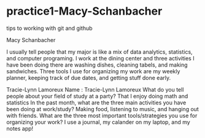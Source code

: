# practice1-Macy-Schanbacher
tips to working with git and github

Macy Schanbacher

I usually tell people that my major is like a mix of data analytics, statistics, and computer programing.
I work at the dining center and three activities I have been doing there are washing dishes, cleaning tabels, and making sandwiches.
Three tools I use for organizing my work are my weekly planner, keeping track of due dates, and getting stuff done early.


Tracie-Lynn Lamoreux
Name : Tracie-Lynn Lamoreux
What do you tell people about your field of study at a party? That I enjoy doing math and statistics In the past month, 
what are the three main activities you have been doing at work/study? Making food, listening to music, and hanging out with friends. 
What are the three most important tools/strategies you use for organizing your work? I use a journal, my calander on my laptop, and my notes app!
